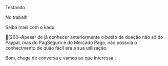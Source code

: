 Testando

No trabalh


Saiba mais com o kadu




[200~Apesar de já conhecer anteriormente o botão de doação não só do Paypal, mas do PagSeguro e do Mercado Pago, não possuía o conhecimento de quão fácil era a sua utilização.




Bom, chega de conversa e vamos ao que interessa :
